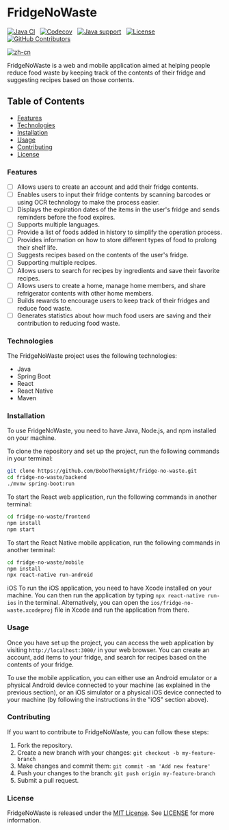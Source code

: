 # FridgeNoWaste
[![Java CI](https://img.shields.io/github/actions/workflow/status/BoboTheKnight/fridge-no-waste/ci.yml?branch=master&logo=github)](https://github.com/BoboTheKnight/fridge-no-waste/actions/workflows/ci.yml)
&nbsp;
[![Codecov](https://img.shields.io/codecov/c/github/BoboTheKnight/fridge-no-waste/master?logo=codecov&logoColor=white)](https://codecov.io/gh/alibaba/fastjson2/branch/main)
&nbsp;
[![Java support](https://img.shields.io/badge/Java-8+-green)](https://openjdk.java.net/)
&nbsp;
[![License](https://img.shields.io/badge/license-MIT-blue?logo=opensourceinitiative&logoColor=white)](https://github.com/BoboTheKnight/fridge-no-waste/blob/master/LICENSE)
&nbsp;
[![GitHub Contributors](https://img.shields.io/github/contributors/BoboTheKnight/fridge-no-waste)](https://github.com/BoboTheKnight/fridge-no-waste/graphs/contributors)

[![zh-cn](https://img.shields.io/badge/lang-zh--cn-orange.svg)](https://github.com/BoboTheKnight/fridge-no-waste/blob/master/README-zh.md)


FridgeNoWaste is a web and mobile application aimed at helping people reduce food waste by keeping track of the contents of their fridge and suggesting recipes based on those contents.

<!-- TOC -->
## Table of Contents
 * [Features](#features)
 * [Technologies](#technologies)
 * [Installation](#installation)
 * [Usage](#usage)
 * [Contributing](#contributing)
 * [License](#license)
<!-- TOC -->

### Features
- [ ] Allows users to create an account and add their fridge contents.
- [ ] Enables users to input their fridge contents by scanning barcodes or using OCR technology to make the process easier.
- [ ] Displays the expiration dates of the items in the user's fridge and sends reminders before the food expires.
- [ ] Supports multiple languages.
- [ ] Provide a list of foods added in history to simplify the operation process.
- [ ] Provides information on how to store different types of food to prolong their shelf life.
- [ ] Suggests recipes based on the contents of the user's fridge.
- [ ] Supporting multiple recipes.
- [ ] Allows users to search for recipes by ingredients and save their favorite recipes.
- [ ] Allows users to create a home, manage home members, and share refrigerator contents with other home members. 
- [ ] Builds rewards to encourage users to keep track of their fridges and reduce food waste.
- [ ] Generates statistics about how much food users are saving and their contribution to reducing food waste.

### Technologies
The FridgeNoWaste project uses the following technologies:
- Java
- Spring Boot
- React
- React Native
- Maven

### Installation
To use FridgeNoWaste, you need to have Java, Node.js, and npm installed on your machine.

To clone the repository and set up the project, run the following commands in your terminal:
```bash
git clone https://github.com/BoboTheKnight/fridge-no-waste.git
cd fridge-no-waste/backend
./mvnw spring-boot:run
```

To start the React web application, run the following commands in another terminal:
```bash
cd fridge-no-waste/frontend
npm install
npm start
```

To start the React Native mobile application, run the following commands in another terminal:
```bash
cd fridge-no-waste/mobile
npm install
npx react-native run-android
```

iOS
To run the iOS application, you need to have Xcode installed on your machine. You can then run the application by typing `npx react-native run-ios` in the terminal. Alternatively, you can open the `ios/fridge-no-waste.xcodeproj` file in Xcode and run the application from there.

### Usage
Once you have set up the project, you can access the web application by visiting `http://localhost:3000/` in your web browser. You can create an account, add items to your fridge, and search for recipes based on the contents of your fridge.

To use the mobile application, you can either use an Android emulator or a physical Android device connected to your machine (as explained in the previous section), or an iOS simulator or a physical iOS device connected to your machine (by following the instructions in the "iOS" section above).

### Contributing
If you want to contribute to FridgeNoWaste, you can follow these steps:

1. Fork the repository.
2. Create a new branch with your changes: `git checkout -b my-feature-branch`
3. Make changes and commit them: `git commit -am 'Add new feature'`
4. Push your changes to the branch: `git push origin my-feature-branch`
5. Submit a pull request.

### License
FridgeNoWaste is released under the [MIT License](https://opensource.org/license/mit/). See [LICENSE](https://github.com/BoboTheKnight/fridge-no-waste/blob/master/LICENSE) for more information.